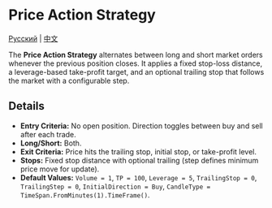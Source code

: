 # Price Action Strategy
[Русский](README_ru.md) | [中文](README_cn.md)

The **Price Action Strategy** alternates between long and short market orders whenever the previous position closes.
It applies a fixed stop-loss distance, a leverage-based take-profit target, and an optional trailing stop that follows the market with a configurable step.

## Details
- **Entry Criteria:** No open position. Direction toggles between buy and sell after each trade.
- **Long/Short:** Both.
- **Exit Criteria:** Price hits the trailing stop, initial stop, or take-profit level.
- **Stops:** Fixed stop distance with optional trailing (step defines minimum price move for update).
- **Default Values:** `Volume = 1`, `TP = 100`, `Leverage = 5`, `TrailingStop = 0`, `TrailingStep = 0`, `InitialDirection = Buy`, `CandleType = TimeSpan.FromMinutes(1).TimeFrame()`.
